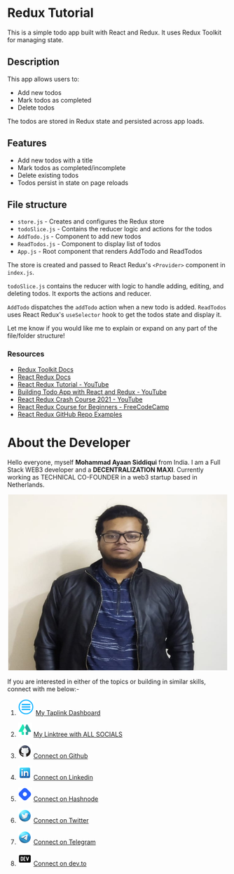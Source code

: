 <!-- @format -->

# Redux Tutorial

This is a simple todo app built with React and Redux. It uses Redux Toolkit for managing state.

## Description

This app allows users to:

- Add new todos
- Mark todos as completed
- Delete todos

The todos are stored in Redux state and persisted across app loads.

## Features

- Add new todos with a title
- Mark todos as completed/incomplete
- Delete existing todos
- Todos persist in state on page reloads

## File structure

- `store.js` - Creates and configures the Redux store
- `todoSlice.js` - Contains the reducer logic and actions for the todos
- `AddTodo.js` - Component to add new todos
- `ReadTodos.js` - Component to display list of todos
- `App.js` - Root component that renders AddTodo and ReadTodos

The store is created and passed to React Redux's `<Provider>` component in `index.js`.

`todoSlice.js` contains the reducer with logic to handle adding, editing, and deleting todos. It exports the actions and reducer.

`AddTodo` dispatches the `addTodo` action when a new todo is added. `ReadTodos` uses React Redux's `useSelector` hook to get the todos state and display it.

Let me know if you would like me to explain or expand on any part of the file/folder structure!

### Resources

- [Redux Toolkit Docs](https://redux-toolkit.js.org/introduction/getting-started)
- [React Redux Docs](https://react-redux.js.org/introduction/getting-started)
- [React Redux Tutorial - YouTube](https://www.youtube.com/watch?v=9jULHSe41ls)
- [Building Todo App with React and Redux - YouTube](https://www.youtube.com/watch?v=1w-oQ-i1XB8)
- [React Redux Crash Course 2021 - YouTube](https://www.youtube.com/watch?v=9jULHSe41ls)
- [React Redux Course for Beginners - FreeCodeCamp](https://www.freecodecamp.org/news/redux-course/)
- [React Redux GitHub Repo Examples](https://github.com/reduxjs/redux/blob/master/examples)

# About the Developer

Hello everyone, myself **Mohammad Ayaan Siddiqui** from India. I am a Full Stack WEB3 developer and a **DECENTRALIZATION MAXI**. Currently working as TECHNICAL CO-FOUNDER in a web3 startup based in Netherlands.

<p align="center">
<img src="./public/profile.jpg" alt="profile" style="height: 400px; width:500px;"/>
</p>

If you are interested in either of the topics or building in similar skills, connect with me below:-

1.  ![Alt text](./public/taplink.png 'Taplink') [My Taplink Dashboard](https://moayaan.taplink.ws/)

2.  ![Alt text](./public/linktree.png 'linktree') [My Linktree with ALL SOCIALS](https://linktr.ee/ayaaneth)
3.  ![Alt text](./public/github.png 'github') [Connect on Github](https://github.com/moayaan1911)
4.  ![Alt text](./public/linkedin.png 'linkedin') [Connect on Linkedin](www.linkedin.com/in/ayaaneth)
5.  ![Alt text](./public/hashnode.png 'dev') [Connect on Hashnode](https://moayaan.hashnode.dev/)
6.  ![Alt text](./public/twitter.png 'twitter') [Connect on Twitter](https://www.twitter.com/usdisshitcoin)
7.  ![Alt text](./public/telegram.png 'telegram') [Connect on Telegram](https://t.me/usdisshitcoin)
8.  ![Alt text](./public/dev.png 'dev') [Connect on dev.to](https://dev.to/moayaan1911)
